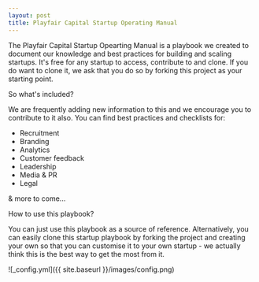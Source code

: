 ```yaml
---
layout: post
title: Playfair Capital Startup Operating Manual 
---
```


The Playfair Capital Startup Opearting Manual is a playbook we created to document our knowledge and best practices for building and scaling startups. It's free for any startup to access, contribute to and clone. If you do want to clone it, we ask that you do so by forking this project as your starting point.   

So what's included? 

We are frequently adding new information to this and we encourage you to contribute to it also. You can find best practices and checklists for: 

- Recruitment 
- Branding 
- Analytics
- Customer feedback 
- Leadership 
- Media & PR 
- Legal 

& more to come...

How to use this playbook? 

You can just use this playbook as a source of reference. Alternatively, you can easily clone this startup playbook by forking the project and creating your own so that you can customise it to your own startup - we actually think this is the best way to get the most from it.  


![_config.yml]({{ site.baseurl }}/images/config.png)